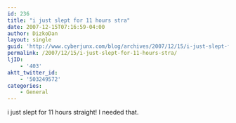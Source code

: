 ```yaml
---
id: 236
title: "i just slept for 11 hours stra"
date: 2007-12-15T07:16:59-04:00
author: DizkoDan
layout: single
guid: 'http://www.cyberjunx.com/blog/archives/2007/12/15/i-just-slept-for-11-hours-stra/'
permalink: /2007/12/15/i-just-slept-for-11-hours-stra/
ljID:
    - '403'
aktt_twitter_id:
    - '503249572'
categories:
    - General
---
```


i just slept for 11 hours straight! I needed that.